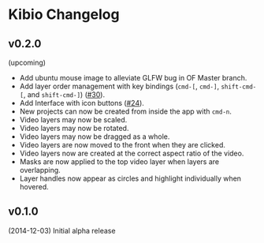 # Kibio Changelog

## v0.2.0
(upcoming)

- Add ubuntu mouse image to alleviate GLFW bug in OF Master branch.
- Add layer order management with key bindings (`cmd-[`, `cmd-]`, `shift-cmd-[`, and `shift-cmd-]`) ([#30](https://github.com/kibio/kibio/issues/30)).
- Add Interface with icon buttons ([#24](https://github.com/kibio/kibio/issues/24)).
- New projects can now be created from inside the app with `cmd-n`.
- Video layers may now be scaled.
- Video layers may now be rotated.
- Video layers may now be dragged as a whole.
- Video layers are now moved to the front when they are clicked.
- Video layers now are created at the correct aspect ratio of the video. 
- Masks are now applied to the top video layer when layers are overlapping.
- Layer handles now appear as circles and highlight individually when hovered.

## v0.1.0 
(2014-12-03) Initial alpha release